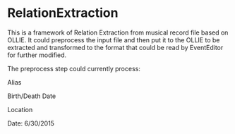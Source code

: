 # RelationExtraction
This is a framework of Relation Extraction from musical record file based on OLLIE. It could preprocess the input file
and then put it to the OLLIE to be extracted and transformed to the format that could be read by EventEditor for further
modified.

The preprocess step could currently process:

Alias

Birth/Death Date

Location

Date: 6/30/2015
